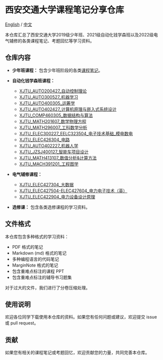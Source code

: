 # 西安交通大学课程笔记分享仓库

[English](README.md) / [中文](README_cn.md)

本仓库汇总了西安交通大学2019级少年班、2021级自动化钱学森班以及2022级电气辅修的各类课程笔记、考题回忆等学习资料。

## 仓库内容

* **少年班课程：** 包含少年班阶段的各类[课程笔记](https://github.com/Sihan0229/XJTUnotes_Gifted_Yonth-Automation_TsienHsueshen/tree/main/XJTU_%E5%B0%91%E5%B9%B4%E7%8F%AD%E8%AF%BE%E7%A8%8B)。
* **自动化钱学森班课程：**
    * [XJTU\_AUTO200427\_自动控制理论](https://github.com/Sihan0229/XJTUnotes_Gifted_Yonth-Automation_TsienHsueshen/tree/main/XJTU_AUTO200427_%E8%87%AA%E5%8A%A8%E6%8E%A7%E5%88%B6%E7%90%86%E8%AE%BA)
    * [XJTU\_AUTO300527\_机器学习](https://github.com/Sihan0229/XJTUnotes_Gifted_Yonth-Automation_TsienHsueshen/tree/main/XJTU_AUTO300527_%E6%9C%BA%E5%99%A8%E5%AD%A6%E4%B9%A0)
    * [XJTU\_AUTO400305\_运筹学](https://github.com/Sihan0229/XJTUnotes_Gifted_Yonth-Automation_TsienHsueshen/tree/main/XJTU_AUTO400305_%E8%BF%90%E7%AD%B9%E5%AD%A6)
    * [XJTU\_AUTO402427\_计算机原理与嵌入式系统设计](https://github.com/Sihan0229/XJTUnotes_Gifted_Yonth-Automation_TsienHsueshen/tree/main/XJTU_AUTO402427_%E8%AE%A1%E7%AE%97%E6%9C%BA%E5%8E%9F%E7%90%86%E4%B8%8E%E5%B5%8C%E5%85%A5%E5%BC%8F%E7%B3%BB%E7%BB%9F%E8%AE%BE%E8%AE%A1)
    * [XJTU\_COMP460305\_数据结构与算法](https://github.com/Sihan0229/XJTUnotes_Gifted_Yonth-Automation_TsienHsueshen/tree/main/XJTU_COMP460305_%E6%95%B0%E6%8D%AE%E7%BB%93%E6%9E%84%E4%B8%8E%E7%AE%97%E6%B3%95)
    * [XJTU\_MATH201607\_数学物理方程](https://github.com/Sihan0229/XJTUnotes_Gifted_Yonth-Automation_TsienHsueshen/tree/main/XJTU_MATH201607_%E6%95%B0%E5%AD%A6%E7%89%A9%E7%90%86%E6%96%B9%E7%A8%8B)
    * [XJTU\_MATH296007\_工科数学分析](https://github.com/Sihan0229/XJTUnotes_Gifted_Yonth-Automation_TsienHsueshen/tree/main/XJTU_MATH296007_%E5%B7%A5%E7%A7%91%E6%95%B0%E5%AD%A6%E5%88%86%E6%9E%90)
    * [XJTU\_ELEC300227\_EELC323504\_电子技术基础\_模电数电](https://github.com/Sihan0229/XJTUnotes_Gifted_Yonth-Automation_TsienHsueshen/tree/main/XJTU_ELEC300227_EELC323504_%E7%94%B5%E5%AD%90%E6%8A%80%E6%9C%AF%E5%9F%BA%E7%A1%80_%E6%A8%A1%E7%94%B5%E6%95%B0%E7%94%B5)
    * [XJTU\_ELEC426304\_电路](https://github.com/Sihan0229/XJTUnotes_Gifted_Yonth-Automation_TsienHsueshen/tree/main/XJTU_ELEC426304_%E7%94%B5%E8%B7%AF)
    * [XJTU\_AUTO402227\_机器人学](https://github.com/Sihan0229/XJTU-AUTO402227-MATLAB)          
    * [XJTU\_JZSJ400127\_智能车项目设计](https://github.com/Sihan0229/XJTU-JZSJ400127)
    * [XJTU\_MATH413107\_数值分析&计算方法](https://github.com/Sihan0229/XJTUnotes_Gifted_Yonth-Automation_TsienHsueshen/tree/main/XJTU_MATH413107_%E6%95%B0%E5%80%BC%E5%88%86%E6%9E%90%26%E8%AE%A1%E7%AE%97%E6%96%B9%E6%B3%95)
    * [XJTU\_MACH391201\_工程图学](https://github.com/Sihan0229/XJTUnotes_Gifted_Yonth-Automation_TsienHsueshen/tree/main/XJTU_MACH391201_%E5%B7%A5%E7%A8%8B%E5%9B%BE%E5%AD%A6)
* **电气辅修课程：**

    * [XJTU\_ELEC427304\_大数据](https://github.com/Sihan0229/XJTUnotes_Gifted_Yonth-Automation_TsienHsueshen/tree/main/XJTU_ELEC427304_%E5%A4%A7%E6%95%B0%E6%8D%AE)
    * [XJTU\_ELEC427504-ELEC427604\_电力电子技术（英）](https://github.com/Sihan0229/XJTU-ELEC427504-ELEC427604-Seminar)
    * [XJTU_ELEC422904_电力设备设计原理](https://github.com/Sihan0229/XJTUnotes_Gifted_Yonth-Automation_TsienHsueshen/tree/main/XJTU_ELEC422904_%E7%94%B5%E5%8A%9B%E8%AE%BE%E5%A4%87%E8%AE%BE%E8%AE%A1%E5%8E%9F%E7%90%86)  





* **选修课：** 包含各类选修课程的学习资料。

## 文件格式

本仓库包含多种格式的学习资料：

* PDF 格式的笔记
* Markdown (md) 格式的笔记
* 多种编程语言的代码笔记
* MarginNote 格式的笔记
* 包含重难点标注的课程 PPT
* 包含重难点标注的辅导书习题集

对于过大的文件，我们进行了分卷压缩处理。

## 使用说明

欢迎各位同学下载使用本仓库的资料。如果您有任何问题或建议，欢迎提交 issue 或 pull request。

## 贡献

如果您有相关的课程笔记或考题回忆，欢迎贡献您的力量，共同完善本仓库。
